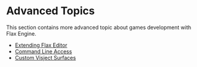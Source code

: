 # Advanced Topics

This section contains more advanced topic about games development with Flax Engine.

* [Extending Flax Editor](extending-editor.md)
* [Command Line Access](command-line-access.md)
* [Custom Visject Surfaces](custom-visject-surface.md)

